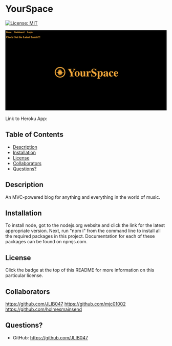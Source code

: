 # YourSpace

[![License: MIT](https://img.shields.io/badge/License-MIT-yellow.svg)](https://opensource.org/licenses/MIT)

![Screenshot of Website](public/website_screenshot.png)

Link to Heroku App: 

  ## Table of Contents
  * [Description](#description)
  * [Installation](#installation)
  * [License](#license)
  * [Collaborators](#collaborators)
  * [Questions?](#questions?)


## Description
An MVC-powered blog for anything and everything in the world of music.

## Installation
  To install node, got to the nodejs.org website and click the link for the latest appropriate version. Next, run "npm i" from the command line to install all the required packages in this project. Documentation for each of these packages can be found on npmjs.com.

## License
  Click the badge at the top of this README for more information on this particular license.

## Collaborators
https://github.com/JLIB047
https://github.com/mjc01002
https://github.com/holmesmainsend

## Questions?
  * GitHub: https://github.com/JLIB047